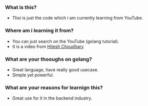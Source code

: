 ### What is this?

- Thsi is just the code which i am currently learning from YouTube.

### Where am i learning it from?

- You can just search on the YouTube (golang tutorial).
- It is a video from [Hitesh Choudhary](https://www.youtube.com/@HiteshChoudharydotcom)

### What are your thooughs on golang?

- Great language, have really good usecase.
- Simple yet powerful.

### What are your reasons for learnign this?

- Great use for it in the backend industry.

